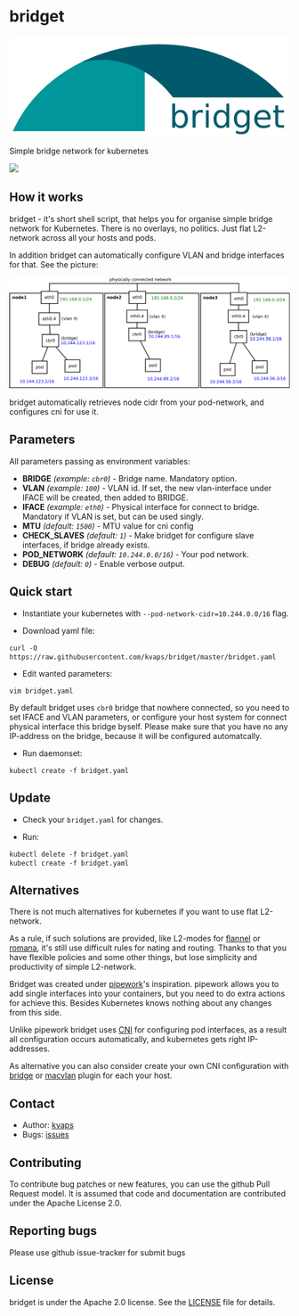 # bridget

![](images/logo.svg)

Simple bridge network for kubernetes 

![](https://img.shields.io/docker/build/kvaps/bridget.svg)

## How it works

bridget - it's short shell script, that helps you for organise simple bridge network for Kubernetes.
There is no overlays, no politics. Just flat L2-network across all your hosts and pods.

In addition bridget can automatically configure VLAN and bridge interfaces for that. See the picture:

![](images/scheme.svg)

bridget automatically retrieves node cidr from your pod-network, and configures cni for use it.

## Parameters

All parameters passing as environment variables:

 - **BRIDGE** *(example: `cbr0`)* - Bridge name. Mandatory option.
 - **VLAN** *(example: `100`)* - VLAN id. If set, the new vlan-interface under IFACE will be created, then added to BRIDGE.
 - **IFACE** *(example: `eth0`)* - Physical interface for connect to bridge. Mandatory if VLAN is set, but can be used singly.
 - **MTU** *(default: `1500`)* - MTU value for cni config
 - **CHECK_SLAVES** *(default: `1`)* - Make bridget for configure slave interfaces, if bridge already exists.
 - **POD_NETWORK** *(default: `10.244.0.0/16`)* - Your pod network.
 - **DEBUG** *(default: `0`)* - Enable verbose output.

## Quick start

* Instantiate your kubernetes with `--pod-network-cidr=10.244.0.0/16` flag.

* Download yaml file:
```
curl -O https://raw.githubusercontent.com/kvaps/bridget/master/bridget.yaml
```

* Edit wanted parameters:
```
vim bridget.yaml
```

By default bridget uses `cbr0` bridge that nowhere connected, so you need to set IFACE and VLAN parameters, or configure your host system for connect physical interface this bridge byself.
Please make sure that you have no any IP-address on the bridge, because it will be configured automatcally.

* Run daemonset:
```
kubectl create -f bridget.yaml
```

## Update

* Check your `bridget.yaml` for changes.

* Run:
```
kubectl delete -f bridget.yaml
kubectl create -f bridget.yaml
```

## Alternatives

There is not much alternatives for kubernetes if you want to use flat L2-network.

As a rule, if such solutions are provided, like L2-modes for [flannel](https://github.com/coreos/flannel) or [romana](https://github.com/romana/romana), it's still use difficult rules for nating and routing. Thanks to that you have flexible policies and some other things, but lose simplicity and productivity of simple L2-network.

Bridget was created under [pipework](https://github.com/kvaps/kube-pipework)'s inspiration.
pipework allows you to add single interfaces into your containers, but you need to do extra actions for achieve this.
Besides Kubernetes knows nothing about any changes from this side.

Unlike pipework bridget uses [CNI](https://github.com/containernetworking/cni) for configuring pod interfaces, as a result all configuration occurs automatically, and kubernetes gets right IP-addresses.

As alternative you can also consider сreate your own CNI configuration with [bridge](https://github.com/containernetworking/plugins/tree/master/plugins/main/bridge) or [macvlan](https://github.com/containernetworking/plugins/tree/master/plugins/main/macvlan) plugin for each your host.

## Contact

* Author: [kvaps](mailto:kvapss@gmail.com)
* Bugs: [issues](https://github.com/kvaps/bridget/issues)

## Contributing

To contribute bug patches or new features, you can use the github Pull Request model. It is assumed that code and documentation are contributed under the Apache License 2.0. 

## Reporting bugs

Please use github issue-tracker for submit bugs

## License

bridget is under the Apache 2.0 license. See the [LICENSE](LICENSE) file for details.
